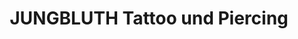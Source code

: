 ---
title: "JUNGBLUTH Tattoo und Piercing"
url: /hamburg/jungbluth-tattoo-und-piercing/
shop: Tattoo
---
